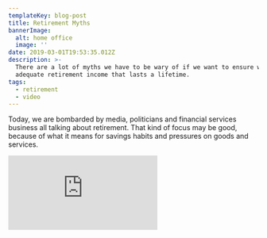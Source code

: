 ```yaml
---
templateKey: blog-post
title: Retirement Myths
bannerImage:
  alt: home office
  image: ''
date: 2019-03-01T19:53:35.012Z
description: >-
  There are a lot of myths we have to be wary of if we want to ensure we have an
  adequate retirement income that lasts a lifetime.
tags:
  - retirement
  - video
---
```

Today, we are bombarded by media, politicians and financial services business all talking about retirement. That kind of focus may be good, because of what it means for savings habits and pressures on goods and services. 

<iframe class="FlexEmbed-content" src="https://player.vimeo.com/video/196638323" allowfullscreen="" frameborder="0"></iframe>
